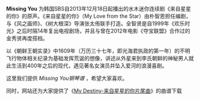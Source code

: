 

**Missing You** 为韩国SBS自2013年12月18日起播出的水木迷你连续剧《来自星星的你》的原声。《来自星星的你》（My Love from
the
Star）由朴智恩担任编剧，与《风之画师》、《树大根深》导演张太侑联手打造。全智贤是自1999年《欢乐时光》之后时隔14年复出电视剧场，并且与曾在2012年电影《夺宝联盟》合作过的金秀贤再度搭档。  
  
以《朝鲜王朝实录》中1609年（万历三十七年，即光海君执政的第一年）的不明飞行物体相关纪录为基础发挥荒诞的想像，讲述从外星来到李氏朝鲜的神秘男人就此生活到400年之后的现代，遇见著名女演员并坠入爱河的浪漫喜剧。  
  
这里我们提供 _Missing You钢琴谱_ ，希望大家喜欢。  
  
同时，网站还为大家提供了《[My Destiny-来自星星的你片尾曲](Music-3352-My-Destiny-来自星星的你片尾曲.html "My
Destiny-来自星星的你片尾曲")》的曲谱下载

